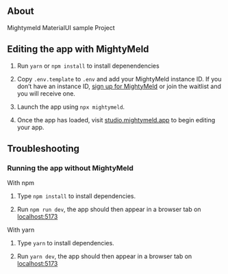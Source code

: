 ## About

Mightymeld MaterialUI sample Project

## Editing the app with MightyMeld

1. Run `yarn` or `npm install` to install depenendencies

2. Copy `.env.template` to `.env` and add your MightyMeld instance ID. If you don’t have an instance ID, [sign up for MightyMeld](https://www.mightymeld.com) or join the waitlist and you will receive one.

3. Launch the app using `npx mightymeld`.

4. Once the app has loaded, visit [studio.mightymeld.app](https://studio.mightymeld.app/) to begin editing your app.

## Troubleshooting

### Running the app without MightyMeld

With npm

1. Type `npm install` to install dependencies.

2. Run `npm run dev`, the app should then appear in a browser tab on [localhost:5173](localhost:5173)

With yarn

1. Type `yarn` to install dependencies.

2. Run `yarn dev`, the app should then appear in a browser tab on [localhost:5173](localhost:5173)

